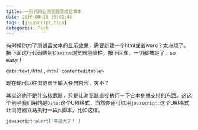 ```yaml
---
title: 一行代码让浏览器变成记事本
date: 2016-09-28 15:02:46
tags: [javascript,tips]
categories: Tech
---
```

有时候你为了测试富文本的显示效果，需要新建一个html或者word？太麻烦了。把下面这行代码贴到Chrome浏览器地址栏，按下回车，一切都搞定了，so easy！

```
data:text/html,<html contenteditable>
```

现在你可以往浏览器里输入任何内容，爽不？

其实这也不是什么核武器，只是让浏览器直接执行一下它本身就支持的东西。这这个例子我们用的是`Data:`这个URI格式，当然你还可以用`javascript:`这个URI格式让浏览器立马执行一段js脚本，比如这样。

```js
javascript:alert('牛逼大了！')
```

